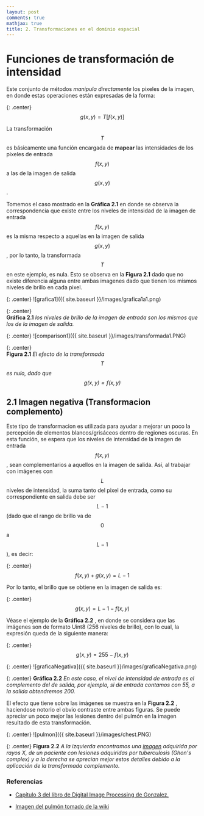 ```yaml
---
layout: post
comments: true
mathjax: true
title: 2. Transformaciones en el dominio espacial
---
```

# Funciones de transformación de intensidad

Este conjunto de métodos _manipula directamente_ los pixeles de la imagen, en donde estas operaciones están expresadas de la forma:

{: .center}
$$ g(x, y) = T[f(x, y)] $$

La transformación $$T$$ es básicamente una función encargada de __mapear__ las intensidades de los pixeles de entrada $$f(x, y)$$ a las de la imagen de salida $$g(x, y)$$.

Tomemos el caso mostrado en la __Gráfica 2.1__ en donde se observa la correspondencia que existe entre los niveles de intensidad de la imagen de entrada $$f(x, y)$$ es la misma respecto a aquellas en la imagen de salida $$g(x, y)$$, por lo tanto, la transformada $$T$$ en este ejemplo, es nula. Esto se observa en la __Figura 2.1__ dado que no existe diferencia alguna entre ambas imagenes dado que tienen los mismos niveles de brillo en cada pixel.

{: .center}
![grafica1]({{ site.baseurl }}/images/grafica1a1.png)

{: .center}  
__Gráfica 2.1__ _los niveles de brillo de la imagen de entrada son los mismos que los de la imagen de salida._

{: .center} 
![comparison1]({{ site.baseurl }}/images/transformada1.PNG)

{: .center}  
__Figura 2.1__ _El efecto de la transformada $$T$$ es nulo, dado que $$g(x, y) = f(x, y)$$_


## 2.1 Imagen negativa (Transformacion complemento)

Este tipo de transformacion es utilizada para ayudar a mejorar un poco la percepción de elementos blancos/grisáceos dentro de regiones oscuras. En esta función, se espera que los niveles de intensidad de la imagen de entrada $$f(x, y)$$, sean complementarios a aquellos en la imagen de salida. Así, al trabajar con imágenes con $$L$$ niveles de intensidad, la suma tanto del pixel de entrada, como su correspondiente en salida debe ser $$L-1$$ (dado que el rango de brillo va de $$0$$ a $$L-1$$), es decir:

{: .center}
$$f(x, y) + g(x, y) = L-1$$

Por lo tanto, el brillo que se obtiene en la imagen de salida es:

{: .center}
$$g(x, y) = L-1 - f(x, y)$$

Véase el ejemplo de la __Gráfica 2.2__ , en donde se considera que las imágenes son de formato Uint8 (256 niveles de brillo), con lo cual, la expresión queda de la siguiente manera:

{: .center}
$$g(x, y) = 255 - f(x, y)$$

{: .center} 
![graficaNegativa]({{ site.baseurl }}/images/graficaNegativa.png)

{: .center} 
__Gráfica 2.2__ _En este caso, el nivel de intensidad de entrada es el complemento del de salida, por ejemplo, si de entrada contamos con 55, a la salida obtendremos 200._

El efecto que tiene sobre las imágenes se muestra en la __Figura 2.2__ , haciendose notorio el obvio contraste entre ambas figuras. Se puede apreciar un poco mejor las lesiones dentro del pulmón en la imagen resultado de esta transformación.

{: .center} 
![pulmon]({{ site.baseurl }}/images/chest.PNG)

{: .center} 
__Figura 2.2__ _A la izquierda encontramos una [imagen](https://commons.wikimedia.org/wiki/File:Chest_x-ray_of_Ghon%27s_complex_of_active_tuberculosis.jpg#/media/File:Chest_x-ray_of_Ghon%27s_complex_of_active_tuberculosis.jpg) adquirida por rayos X, de un paciente con lesiones adquiridas por tuberculosis (Ghon's complex) y a la derecha se aprecian mejor estos detalles debido a la aplicación de la transformada complemento._







### Referencias
+ [Capítulo 3 del libro de Digital Image Processing de Gonzalez.](https://www.amazon.com/Digital-Image-Processing-Rafael-Gonzalez/dp/0133356728)

+ [Imagen del pulmón tomado de la wiki](https://commons.wikimedia.org/wiki/File:Chest_x-ray_of_Ghon%27s_complex_of_active_tuberculosis.jpg#/media/File:Chest_x-ray_of_Ghon%27s_complex_of_active_tuberculosis.jpg)






